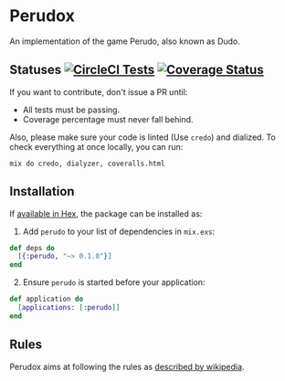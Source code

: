 # Perudox

An implementation of the game Perudo, also known as Dudo.

## Statuses [![CircleCI Tests](https://circleci.com/gh/AltoLabs/snappic.svg?style=svg&circle-token=744207ef5496f34d6bc9fb1f7904f86fb17414fd)](https://circleci.com/gh/AltoLabs/snappic) [![Coverage Status](https://coveralls.io/repos/github/hickscorp/perudox/badge.svg?branch=master)](https://coveralls.io/github/hickscorp/perudox?branch=master)

If you want to contribute, don't issue a PR until:

- All tests must be passing.
- Coverage percentage must never fall behind.

Also, please make sure your code is linted (Use `credo`) and dialized. To check everything at once locally, you can run:

```
mix do credo, dialyzer, coveralls.html
```

## Installation

If [available in Hex](https://hex.pm/docs/publish), the package can be installed as:

1. Add `perudo` to your list of dependencies in `mix.exs`:

```elixir
def deps do
  [{:perudo, "~> 0.1.0"}]
end
```

2. Ensure `perudo` is started before your application:

```elixir
def application do
  [applications: [:perudo]]
end
```

## Rules

Perudox aims at following the rules as [described by wikipedia](https://en.wikipedia.org/wiki/Dudo).

